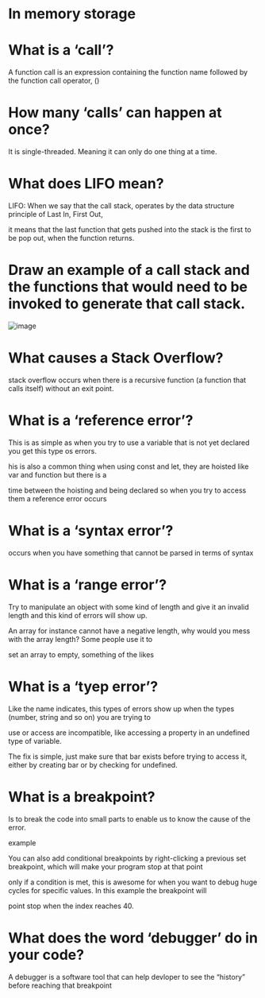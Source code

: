 #  In memory storage

# What is a ‘call’?

A function call is an expression containing the function name followed by the function call operator, () 


# How many ‘calls’ can happen at once?

It is single-threaded. Meaning it can only do one thing at a time.


# What does LIFO mean?

LIFO: When we say that the call stack, operates by the data structure principle of Last In, First Out, 

it means that the last function that gets pushed into the stack is the first to be pop out, when the function returns.


#  Draw an example of a call stack and the functions that would need to be invoked to generate that call stack.

![image](https://user-images.githubusercontent.com/69685164/182749783-1168bb18-cc52-4448-b107-5176a163f362.png)


# What causes a Stack Overflow?

stack overflow occurs when there is a recursive function (a function that calls itself) without an exit point.


# What is a ‘reference error’?

This is as simple as when you try to use a variable that is not yet declared you get this type os errors.

his is also a common thing when using const and let, they are hoisted like var and function but there is a 

time between the hoisting and being declared so when you try to access them a reference error occurs

# What is a ‘syntax error’?

 occurs when you have something that cannot be parsed in terms of syntax
 
 
 # What is a ‘range error’?
 
 Try to manipulate an object with some kind of length and give it an invalid length and this kind of errors will show up.

An array for instance cannot have a negative length, why would you mess with the array length? Some people use it to

set an array to empty, something of the likes 

# What is a ‘tyep error’?

Like the name indicates, this types of errors show up when the types (number, string and so on) you are trying to

use or access are incompatible, like accessing a property in an undefined type of variable.

The fix is simple, just make sure that bar exists before trying to access it, either by creating bar or by checking for undefined.

# What is a breakpoint?

Is to break the code into small parts to enable us to know the cause of the error.

example

You can also add conditional breakpoints by right-clicking a previous set breakpoint, which will make your program stop at that point

only if a condition is met, this is awesome for when you want to debug huge cycles for specific values. In this example the breakpoint will 

point stop when the index reaches 40.


# What does the word ‘debugger’ do in your code?

A debugger is a software tool that can help devloper to see the “history” before reaching that breakpoint












